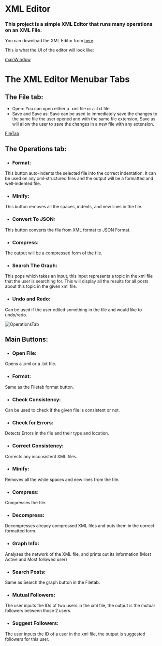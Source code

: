 # XML Editor

### This project is a simple XML Editor that runs many operations on an XML File.

You can download the XML Editor from [here](https://drive.google.com/file/d/1BYXo02YTunAQo-e_ypvv8viLTliNOdQl/view?usp=share_link)

This is what the UI of the editor will look like:

[mainWindow](https://github.com/AhmedEissaeng/D_S-Project/assets/91396631/dcb3ee47-18a6-4890-88b5-a8484672f9fa)



# The XML Editor Menubar Tabs
## The File tab:
* Open: You can open either a .xml file or a .txt file.
* Save and Save as: Save can be used to immediately save the changes to the same file the user opened and with the same file extension, Save as will allow the user to save the changes in a new file with any extension.

[FileTab](https://github.com/AhmedEissaeng/D_S-Project/assets/91396631/2699901e-c82e-4725-a37a-fe1cd3d91ca5)


## The Operations tab:
* ### Format: 
This button auto-indents the selected file into the correct indentation. It can be used on any xml-structured files and the output will be a formatted and well-indented file.
* ### Minify: 
This button removes all the spaces, indents, and new lines in the file.
* ### Convert To JSON: 
This button converts the file from XML format to JSON Format.
* ### Compress: 
The output will be a compressed form of the file.
* ### Search The Graph: 
This pops which takes an input, this input represents a topic in the xml file that the user is searching for. This will display all the results for all posts about this topic in the given xml file.
* ### Undo and Redo: 
Can be used if the user edited something in the file and would like to undo/redo.

![OperationsTab](imgs./Operations.jpg)


## Main Buttons:
* ### Open File: 
Opens a .xml or a .txt file.
* ### Format: 
Same as the Filetab format button.
* ### Check Consistency: 
Can be used to check if the given file is consistent or not.
* ### Check for Errors: 
Detects Errors in the file and their type and location.
* ### Correct Consistency: 
Corrects any inconsistent XML files.
* ### Minify: 
Removes all the white spaces and new lines from the file.
* ### Compress: 
Compresses the file.
* ### Decompress: 
Decompresses already compressed XML files and puts them in the correct formatted form.
* ### Graph Info: 
Analyses the network of the XML file, and prints out its information (Most Active and Most followed user)
* ### Search Posts: 
Same as Search the graph button in the Filetab.
* ### Mutual Followers: 
The user inputs the IDs of two users in the xml file, the output is the mutual followers between those 2 users.
* ### Suggest Followers: 
The user inputs the ID of a user in the xml file, the output is suggested followers for this user.
